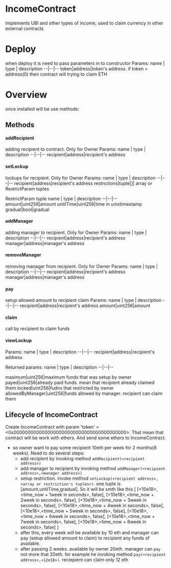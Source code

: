 # IncomeContract
Implements UBI and other types of income, used to claim currency in other external contracts

# Deploy
when deploy it is need to pass parameters in to constructor
Params:
name  | type | description
--|--|--
token|address|token's address. if token = address(0) then contract will trying to claim ETH

# Overview
once installed will be use methods:

## Methods

#### addRecipient
adding recipient to contract. Only for Owner
Params:
name  | type | description
--|--|--
recipient|address|recipient's address

#### setLockup
lockups for recipient. Only for Owner
Params:
name  | type | description
--|--|--
recipient|address|recipient's address
restrictions|tuple[]| array or RestrictParam tuples

RestrictParam tuple
name  | type | description
--|--|--
amount|uint256|amount
untilTime|uint256|time in unixtimestamp
gradual|bool|gradual

#### addManager
adding manager to recipient. Only for Owner
Params:
name  | type | description
--|--|--
recipient|address|recipient's address
manager|address|manager's address

#### removeManager
removing manager from recipient. Only for Owner
Params:
name  | type | description
--|--|--
recipient|address|recipient's address
manager|address|manager's address

#### pay
setup allowed amount to recipient claim
Params:
name  | type | description
--|--|--
recipient|address|recipient's address
amount|uint256|amount

#### claim
call by recipient to claim funds

#### viewLockup
Params:
name  | type | description
--|--|--
recipient|address|recipient's address

Returned params:
name  | type | description
--|--|--

maximum|uint256|maximum funds that was setup by owner
payed|uint256|already paid funds. mean that recipient already claimed them
locked|uint256|fudns that restricted by owner
allowedByManager|uint256|funds allowed by manager. recipient can claim them

## Lifecycle of IncomeContract 
Create IncomeContract with param 'token' = <0x0000000000000000000000000000000000000000>. That mean that contract  will be work with ethers.  And send some ethers to IncomeContract.
*   so owner want to pay some recipient 10eth per week for 2 months(8 weeks). Need to do several steps:
    * add recipient by invoking method `addRecipient(<recipient address>)`
    * add manager to recipient by invoking method `addManager(<recipient address>,<manager address>)`
    * setup restriction. invoke method `setLockup(<recipient address>, <array or restriction's tuples>)`. one tuple is [amount,untilTime,gradual].
So it will be smth like this 
[
[<10e18>,<time_now + 1week in seconds>, false],
[<10e18>,<time_now + 2week in seconds>, false],
[<10e18>,<time_now + 3week in seconds>, false],
[<10e18>,<time_now + 4week in seconds>, false],
[<10e18>,<time_now + 5week in seconds>, false],
[<10e18>,<time_now + 6week in seconds>, false],
[<10e18>,<time_now + 7week in seconds>, false],
[<10e18>,<time_now + 8week in seconds>, false]
]
    * after this, every week will be available by 10 eth and manager can pay (setup allowed amount to claim) to recipient any funds of available. 
    * after passing 2 weeks. available by owner 20eth. manager can `pay` not more that 20eth. for example he invoking method `pay(<recipient address>,<12e18>)`.  reciepient can claim only 12 eth
